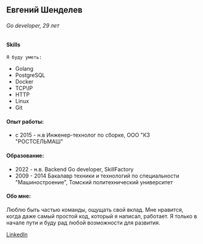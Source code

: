 ## Евгений Шенделев
###### Go developer, 29 лет
  
#### Skills
    Я буду уметь: 
- Golang
- PostgreSQL
- Docker 
- TCP\IP
- HTTP
- Linux
- Git

####  Опыт работы: 
 - с 2015 - н.в Инженер-технолог по сборке, ООО "КЗ "РОСТСЕЛЬМАШ"

#### Образование:

- 2022 - н.в. Backend Go developer, SkillFactory
- 2009 - 2014 Бакалавр техники и технологий по специальности "Машиностроение", Томский политехнический университет
    
#### Обо мне:
Люблю быть частью команды, ощущать свой вклад. Мне нравится, когда даже самый простой код, который я написал, работает. Я только в начале пути и буду рад любой возможности для развития.

[LinkedIn](https://www.linkedin.com/in/evgshendelev/ "Профиль LinkeIn")


